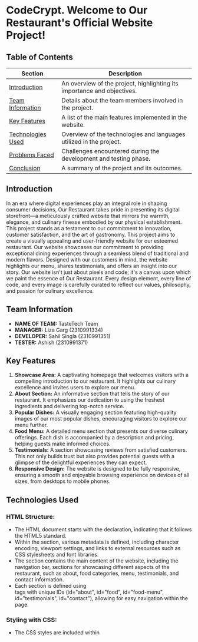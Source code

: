 # CodeCrypt. Welcome to Our Restaurant's Official Website Project!

## Table of Contents
| Section | Description |
|---------|-------------|
| [Introduction](#introduction) | An overview of the project, highlighting its importance and objectives. |
| [Team Information](#team-information) | Details about the team members involved in the project. |
| [Key Features](#key-features) | A list of the main features implemented in the website. |
| [Technologies Used](#technologies-used) | Overview of the technologies and languages utilized in the project. |
| [Problems Faced](#problems-faced) | Challenges encountered during the development and testing phase. |
| [Conclusion](#conclusion) | A summary of the project and its outcomes. |

## Introduction <a name="introduction"></a>
In an era where digital experiences play an integral role in shaping consumer decisions, Our Restaurant takes pride in presenting its digital storefront—a meticulously crafted website that mirrors the warmth, elegance, and culinary finesse embodied by our physical establishment. This project stands as a testament to our commitment to innovation, customer satisfaction, and the art of gastronomy. This project aims to create a visually appealing and user-friendly website for our esteemed restaurant. Our website showcases our commitment to providing exceptional dining experiences through a seamless blend of traditional and modern flavors. Designed with our customers in mind, the website highlights our menu, shares testimonials, and offers an insight into our story. Our website isn't just about pixels and code; it's a canvas upon which we paint the essence of Our Restaurant. Every design element, every line of code, and every image is carefully curated to reflect our values, philosophy, and passion for culinary excellence.

## Team Information <a name="team-information"></a>
- **NAME OF TEAM:** TasteTech Team
- **MANAGER:** Liza Garg (2310991334)
- **DEVELOPER:** Sahil Singla (2310991351)
- **TESTER:** Ashish (2310991371)

## Key Features <a name="key-features"></a>
1. **Showcase Area:** A captivating homepage that welcomes visitors with a compelling introduction to our restaurant. It highlights our culinary excellence and invites users to explore our menu.
2. **About Section:** An informative section that tells the story of our restaurant. It emphasizes our dedication to using the freshest ingredients and delivering top-notch service.
3. **Popular Dishes:** A visually engaging section featuring high-quality images of our most popular dishes, encouraging visitors to explore our menu further.
4. **Food Menu:** A detailed menu section that presents our diverse culinary offerings. Each dish is accompanied by a description and pricing, helping guests make informed choices.
5. **Testimonials:** A section showcasing reviews from satisfied customers. This not only builds trust but also provides potential guests with a glimpse of the delightful experiences they can expect.
6. **Responsive Design:** The website is designed to be fully responsive, ensuring a smooth and enjoyable browsing experience on devices of all sizes, from desktops to mobile phones.

## Technologies Used <a name="technologies-used"></a>
### HTML Structure:
- The HTML document starts with the <!DOCTYPE html> declaration, indicating that it follows the HTML5 standard.
- Within the <head> section, various metadata is defined, including character encoding, viewport settings, and links to external resources such as CSS stylesheets and font libraries.
- The <body> section contains the main content of the website, including the navigation bar, sections for showcasing different aspects of the restaurant, such as about, food categories, menu, testimonials, and contact information.
- Each section is defined using <section> tags with unique IDs (id="about", id="food", id="food-menu", id="testimonials", id="contact"), allowing for easy navigation within the page.

### Styling with CSS:
- The CSS styles are included within <style> tags in the <head> section of the HTML document.
- Various CSS rules are defined to style different elements of the website, including fonts, colors, layout, responsiveness, and animations.
- The CSS rules are organized into sections corresponding to different parts of the website, such as the navbar, showcase area, about section, food categories, food menu, testimonials, contact form, and footer.
- Media queries are used to make the website responsive, adjusting the layout and styling for different screen sizes and devices.

### Responsive Design:
- Media queries are used to define different CSS styles based on the screen width, ensuring that the website layout adapts well to various devices, including desktops, tablets, and smartphones.
- The navbar and menu items are designed to collapse into a hamburger menu on smaller screens, providing better usability for mobile users.
- Images and content are scaled and repositioned to fit smaller screens without sacrificing readability or usability.



## Conclusion <a name="conclusion"></a>
In conclusion, the provided code lays the foundation for a responsive and visually appealing restaurant website. It incorporates various sections such as navigation, about us, food categories, menu, testimonials, and a contact form. The design is modern, with attractive imagery and well-organized content.
